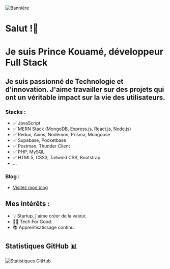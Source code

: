 ![Bannière](https://blog.zenhub.com/wp-content/uploads/2021/09/Frame-22-min.jpg)


# Salut !👋 

# Je suis Prince Kouamé, développeur Full Stack

## Je suis passionné de Technologie et d'innovation. J'aime travailler sur des projets qui ont un véritable impact sur la vie des utilisateurs.

### Stacks :
- ✅ JavaScript 
- ✅ MERN Stack (MongoDB, Express.js, React.js, Node.js)
- ✅ Redux, Axios, Nodemon, Prisma, Mongoose
- ✅ Supabase, Pocketbase
- ✅ Postman, Thunder Client
- ✅ PHP, MySQL
- ✅ HTML5, CSS3, Tailwind CSS, Bootstrap
- ...


### Blog :
- [Visitez mon blog](https://blog.princekouame.com/) 

## Mes intérêts :
- 💡 Startup, j'aime créer de la valeur.
- 👨‍💻 Tech For Good.
- 📚 Apprentisatissage continu.

## Statistiques GitHub 📊
![Statistiques GitHub](https://github-readme-stats.vercel.app/api?username=kouame09&show_icons=true&theme=radical)



